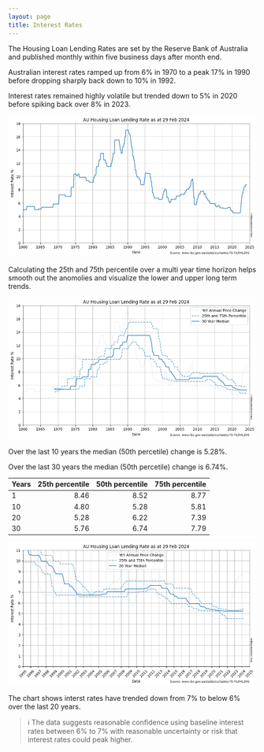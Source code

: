 ```yaml
---
layout: page
title: Interest Rates
---
```


The Housing Loan Lending Rates are set by the Reserve Bank of Australia and published monthly within five business days after month end.

Australian interest rates ramped up from 6% in 1970 to a peak 17% in 1990 before dropping sharply back down to 10% in 1992.

Interest rates remained highly volatile but trended down to 5% in 2020 before spiking back over 8% in 2023.


    
![png](images/interest-rates_6_0.png)
    




Calculating the 25th and 75th percentile over a multi year time horizon helps smooth out the anomolies and visualize the lower and upper long term trends.




    
![png](images/interest-rates_11_0.png)
    




Over the last 10 years the median (50th percetile) change is 5.28%.

Over the last 30 years the median (50th percetile) change is 6.74%.

| Years | 25th percentile | 50th percentile | 75th percentile |
|-------|-----:|-----:|-----:|
| 1     | 8.46 | 8.52 | 8.77 |
| 10    | 4.80 | 5.28 | 5.81 |
| 20    | 5.28 | 6.22 | 7.39 |
| 30    | 5.76 | 6.74 | 7.79 |





    
![png](images/interest-rates_13_0.png)
    


The chart shows interst rates have trended down from 7% to below 6% over the last 20 years.

> ℹ The data suggests reasonable confidence using baseline interest rates between 6% to 7% with reasonable uncertainty or risk that interest rates could peak higher.
